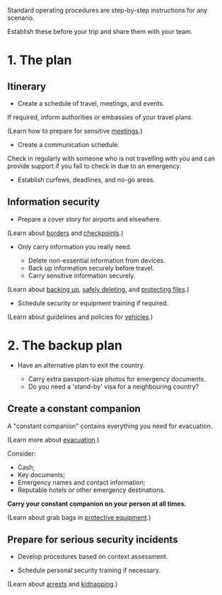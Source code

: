[Title]: # (Standard Operating Procedures)
[Order]: # (3)

Standard operating procedures are step-by-step instructions for any scenario.  

Establish these before your trip and share them with your team. 

# 1. The plan

## Itinerary 
*   Create a schedule of travel, meetings, and events. 

If required, inform authorities or embassies of your travel plans.

(Learn how to prepare for sensitive [meetings](umbrella://lesson/meetings).)

*	Create a communication schedule. 

Check in regularly with someone who is not travelling with you and can provide support if you fail to check in due to an emergency.

*   Establish curfews, deadlines, and no-go areas. 

## Information security 
*    Prepare a cover story for airports and elsewhere. 

(Learn about [borders](umbrella://lesson/borders) and [checkpoints](umbrella://lesson/checkpoints).)

*   Only carry information you really need.  

	* Delete non-essential information from devices.  
	* Back up information securely before travel.
    * Carry sensitive information securely. 
       
(Learn about [backing up](umbrella://lesson/backing-up), [safely deleting](umbrella://lesson/safely-deleting), and [protecting files](umbrella://lesson/protecting-files).)

*	Schedule security or equipment training if required. 

(Learn about guidelines and policies for [vehicles](umbrella://lesson/vehicles).)

# 2. The backup plan

*	Have an alternative plan to exit the country. 

	* Carry extra passport-size photos for emergency documents. 
	* Do you need a 'stand-by' visa for a neighbouring country?
		         
## Create a constant companion

A "constant companion" contains everything you need for evacuation. 

(Learn more about [evacuation](umbrella://lesson/evacuation).)

Consider: 
*	Cash;
*	Key documents;
*	Emergency names and contact information;
*	Reputable hotels or other emergency destinations.

**Carry your constant companion on your person at all times.** 

(Learn about grab bags in [protective equipment](umbrella://lesson/protective-equipment).)

## Prepare for serious security incidents

* 	Develop procedures based on context assessment. 

*   Schedule personal security training if necessary. 

(Learn about [arrests](umbrella://lesson/arrests) and [kidnapping](umbrella://lesson/kidnapping).)
